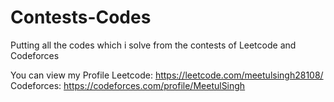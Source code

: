 # Contests-Codes

Putting all the codes which i solve from the contests of Leetcode and Codeforces

You can view my Profile 
Leetcode: https://leetcode.com/meetulsingh28108/
Codeforces: https://codeforces.com/profile/MeetulSingh
